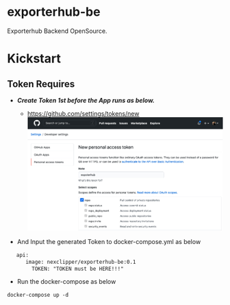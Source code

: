 # exporterhub-be
Exporterhub Backend OpenSource.


# Kickstart
## Token Requires
* ___Create Token 1st before the App runs as below.___
   * https://github.com/settings/tokens/new
![Token Generator](assets/create_a_token_first_N.png)

* And Input the generated Token to docker-compose.yml as below
```
   api:
      image: nexclipper/exporterhub-be:0.1
        TOKEN: "TOKEN must be HERE!!!"
```

* Run the docker-compose as below
```
docker-compose up -d
```
